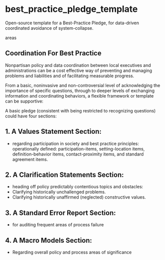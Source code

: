 # best_practice_pledge_template
Open-source template for a Best-Practice Pledge, for data-driven coordinated avoidance of system-collapse.


areas
## Coordination For Best Practice

Nonpartisan policy and data coordination between local executives and administrations can be a cost effective way of preventing and managing problems and liabilities and of facilitating measurable progress. 

From a basic, noninvasive and non-controversial level of acknowledging the importance of specific questions, through to deeper levels of exchanging information and coordinating behaviors, a flexible framework or template can be supportive:

A basic pledge (consistent with being restricted to recognizing questions) could have four sections:
## 1. A Values Statement Section: 
- regarding participation in society and best practice principles:
operationally defined: participation-items, setting-location items, definition-behavior items, contact-proximity items, and standard agreement items. 

## 2. A Clarification Statements Section: 
- heading off policy predictably contentious topics and obstacles:
- Clarifying historically unchallenged problems.
- Clarifying historically unaffirmed (neglected) constructive values. 


## 3. A Standard Error Report Section:
- for auditing frequent areas of process failure

## 4. A Macro Models Section:
- Regarding overall policy and process areas of significance
